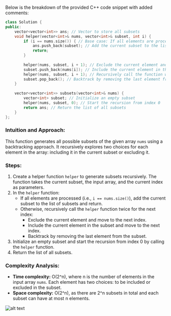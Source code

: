 Below is the breakdown of the provided C++ code snippet with added comments:

```cpp
class Solution {
public:
    vector<vector<int>> ans; // Vector to store all subsets
    void helper(vector<int>& nums, vector<int>& subset, int i) {
        if (i == nums.size()) { // Base case: If all elements are processed
            ans.push_back(subset); // Add the current subset to the list of subsets
            return;
        }
        
        helper(nums, subset, i + 1); // Exclude the current element and move to the next index
        subset.push_back(nums[i]); // Include the current element in the subset
        helper(nums, subset, i + 1); // Recursively call the function with the next index
        subset.pop_back(); // Backtrack by removing the last element from the subset
    }
    
    vector<vector<int>> subsets(vector<int>& nums) {
        vector<int> subset; // Initialize an empty subset
        helper(nums, subset, 0); // Start the recursion from index 0
        return ans; // Return the list of all subsets
    }
};
```

### Intuition and Approach:
This function generates all possible subsets of the given array `nums` using a backtracking approach. It recursively explores two choices for each element in the array: including it in the current subset or excluding it. 

### Steps:
1. Create a helper function `helper` to generate subsets recursively. The function takes the current subset, the input array, and the current index as parameters.
2. In the `helper` function:
   - If all elements are processed (i.e., `i == nums.size()`), add the current subset to the list of subsets and return.
   - Otherwise, recursively call the `helper` function twice for the next index:
     - Exclude the current element and move to the next index.
     - Include the current element in the subset and move to the next index.
     - Backtrack by removing the last element from the subset.
3. Initialize an empty subset and start the recursion from index 0 by calling the `helper` function.
4. Return the list of all subsets.

### Complexity Analysis:
- **Time complexity:** O(2^n), where n is the number of elements in the input array `nums`. Each element has two choices: to be included or excluded in the subset.
- **Space complexity:** O(2^n), as there are 2^n subsets in total and each subset can have at most n elements.



![alt text](https://media.geeksforgeeks.org/wp-content/uploads/20230911132238/print-all-subsets.png)



